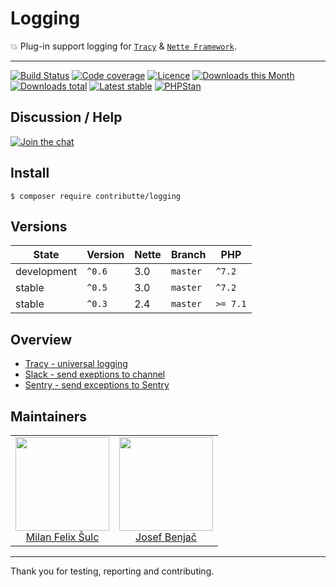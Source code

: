 # Logging

:boom: Plug-in support logging for [`Tracy`](https://github.com/nette/tracy) & [`Nette Framework`](https://github.com/nette/).

-----

[![Build Status](https://img.shields.io/travis/contributte/logging.svg?style=flat-square)](https://travis-ci.org/contributte/logging)
[![Code coverage](https://img.shields.io/coveralls/contributte/logging.svg?style=flat-square)](https://coveralls.io/r/contributte/logging)
[![Licence](https://img.shields.io/packagist/l/contributte/logging.svg?style=flat-square)](https://packagist.org/packages/contributte/logging)
[![Downloads this Month](https://img.shields.io/packagist/dm/contributte/logging.svg?style=flat-square)](https://packagist.org/packages/contributte/logging)
[![Downloads total](https://img.shields.io/packagist/dt/contributte/logging.svg?style=flat-square)](https://packagist.org/packages/contributte/logging)
[![Latest stable](https://img.shields.io/packagist/v/contributte/logging.svg?style=flat-square)](https://packagist.org/packages/contributte/logging)
[![PHPStan](https://img.shields.io/badge/PHPStan-enabled-brightgreen.svg?style=flat)](https://github.com/phpstan/phpstan)

## Discussion / Help

[![Join the chat](https://img.shields.io/gitter/room/contributte/contributte.svg?style=flat-square)](http://bit.ly/ctteg)

## Install

```
$ composer require contributte/logging
```

## Versions

| State       | Version      |  Nette  | Branch   | PHP      |
|-------------|--------------|---------|----------|----------|
| development | `^0.6`       |   3.0   | `master` | `^7.2`   |
| stable      | `^0.5`       |   3.0   | `master` | `^7.2`   |
| stable      | `^0.3`       |   2.4   | `master` | `>= 7.1` |

## Overview

- [Tracy - universal logging](https://github.com/contributte/logging/blob/master/.docs/README.md#tracy)
- [Slack - send exeptions to channel](https://github.com/contributte/logging/blob/master/.docs/README.md#slack)
- [Sentry - send exceptions to Sentry](https://github.com/contributte/logging/blob/master/.docs/README.md#sentry)

## Maintainers

<table>
  <tbody>
    <tr>
      <td align="center">
        <a href="https://github.com/f3l1x">
            <img width="150" height="150" src="https://avatars2.githubusercontent.com/u/538058?v=3&s=150">
        </a>
        </br>
        <a href="https://github.com/f3l1x">Milan Felix Šulc</a>
      </td>
      <td align="center">
        <a href="https://github.com/benijo">
            <img width="150" height="150" src="https://avatars3.githubusercontent.com/u/6731626?v=3&s=150">
        </a>
        </br>
        <a href="https://github.com/benijo">Josef Benjač</a>
      </td>
    </tr>
  <tbody>
</table>

-----

Thank you for testing, reporting and contributing.
